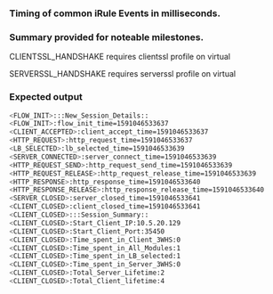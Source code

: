 ### Timing of common iRule Events in milliseconds. 
### Summary provided for noteable milestones. 
 
 CLIENTSSL_HANDSHAKE requires clientssl profile on virtual
 
 SERVERSSL_HANDSHAKE requires serverssl profile on virtual 
 
### Expected output
```bash
<FLOW_INIT>:::New_Session_Details::
<FLOW_INIT>:flow_init_time=1591046533637
<CLIENT_ACCEPTED>:client_accept_time=1591046533637
<HTTP_REQUEST>:http_request_time=1591046533637
<LB_SELECTED>:lb_selected_time=1591046533639
<SERVER_CONNECTED>:server_connect_time=1591046533639
<HTTP_REQUEST_SEND>:http_request_send_time=1591046533639
<HTTP_REQUEST_RELEASE>:http_request_release_time=1591046533639
<HTTP_RESPONSE>:http_response_time=1591046533640
<HTTP_RESPONSE_RELEASE>:http_response_release_time=1591046533640
<SERVER_CLOSED>:server_closed_time=1591046533641
<CLIENT_CLOSED>:client_closed_time=1591046533641
<CLIENT_CLOSED>:::Session_Summary::
<CLIENT_CLOSED>:Start_Client_IP:10.5.20.129
<CLIENT_CLOSED>:Start_Client_Port:35450
<CLIENT_CLOSED>:Time_spent_in_Client_3WHS:0
<CLIENT_CLOSED>:Time_spent_in_All_Modules:1
<CLIENT_CLOSED>:Time_spent_in_LB_selected:1
<CLIENT_CLOSED>:Time_spent_in_Server_3WHS:0
<CLIENT_CLOSED>:Total_Server_Lifetime:2
<CLIENT_CLOSED>:Total_Client_lifetime:4
```
